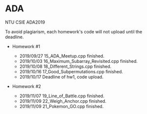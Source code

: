 # ADA

NTU CSIE ADA2019

To avoid plagiarism, each homework's code will not upload until the deadline.

* Homework #1
  * 2019/09/27 15_ADA_Meetup.cpp finished.
  * 2019/10/03 16_Maximum_Subarray_Revisited.cpp finished.
  * 2019/10/08 18_Different_Strings.cpp finished.
  * 2019/10/16 17_Good_Subpermutations.cpp finished.
  * 2019/10/17 Deadline of hw1, code upload.

* Homework #2
  * 2019/11/07 19_Line_of_Battle.cpp finished.
  * 2019/11/09 22_Weigh_Anchor.cpp finished.
  * 2019/11/09 21_Pokemon_GO.cpp finished.
